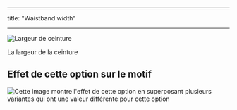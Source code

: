 - - -
title: "Waistband width"
- - -

![Largeur de ceinture](waistbandwidth.svg)

La largeur de la ceinture

## Effet de cette option sur le motif

![Cette image montre l'effet de cette option en superposant plusieurs variantes qui ont une valeur différente pour cette option](sandy_waistbandwidth_sample.svg "Effect of this option on the pattern")

